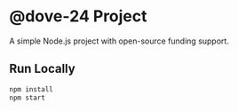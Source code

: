 # @dove-24 Project

A simple Node.js project with open-source funding support.

## Run Locally

```bash
npm install
npm start
